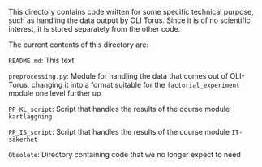 This directory contains code written for some specific technical purpose, such as handling the data output by OLI Torus. Since it is of no scientific interest, it is stored separately from the other code.

The current contents of this directory are:

`README.md`: This text

`preprocessing.py`: Module for handling the data that comes out of OLI-Torus, changing it into a format suitable for the `factorial_experiment` module one level further up

`PP_KL_script`: Script that handles the results of the course module `kartläggning`

`PP_IS_script`: Script that handles the results of the course module `IT-säkerhet`

`Obsolete`: Directory containing code that we no longer expect to need
